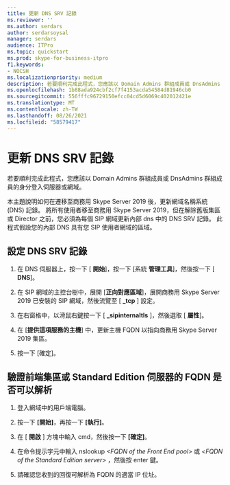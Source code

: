 ```yaml
---
title: 更新 DNS SRV 記錄
ms.reviewer: ''
ms.author: serdars
author: serdarsoysal
manager: serdars
audience: ITPro
ms.topic: quickstart
ms.prod: skype-for-business-itpro
f1.keywords:
- NOCSH
ms.localizationpriority: medium
description: 若要順利完成此程式，您應該以 Domain Admins 群組成員或 DnsAdmins 群組成員的身分登入伺服器或網域。
ms.openlocfilehash: 1b88ada924cbf2cf7f4153acda54584d81946cb0
ms.sourcegitcommit: 556fffc96729150efcc04cd5d6069c402012421e
ms.translationtype: MT
ms.contentlocale: zh-TW
ms.lasthandoff: 08/26/2021
ms.locfileid: "58579417"
---
```

# <a name="update-dns-srv-records"></a>更新 DNS SRV 記錄

若要順利完成此程式，您應該以 Domain Admins 群組成員或 DnsAdmins 群組成員的身分登入伺服器或網域。
  
本主題說明如何在遷移至商務用 Skype Server 2019 後，更新網域名稱系統 (DNS) 記錄。 將所有使用者移至商務用 Skype Server 2019，但在解除舊版集區或 Director 之前，您必須為每個 SIP 網域更新內部 dns 中的 DNS SRV 記錄。 此程式假設您的內部 DNS 具有您 SIP 使用者網域的區域。
  
## <a name="to-configure-a-dns-srv-record"></a>設定 DNS SRV 記錄

1. 在 DNS 伺服器上，按一下 [ **開始**]，按一下 [系統 **管理工具**]，然後按一下 [ **DNS**]。
    
2. 在 SIP 網域的主控台樹中，展開 [**正向對應區域**]，展開商務用 Skype Server 2019 已安裝的 SIP 網域，然後流覽至 [ **_tcp** ] 設定。 
    
3. 在右窗格中，以滑鼠右鍵按一下 [ **_sipinternaltls** ]，然後選取 [ **屬性**]。
    
4. 在 [**提供這項服務的主機**] 中，更新主機 FQDN 以指向商務用 Skype Server 2019 集區。
    
5. 按一下 [確定]。
    
## <a name="to-verify-that-the-fqdn-of-the-front-end-pool-or-standard-edition-server-can-be-resolved"></a>驗證前端集區或 Standard Edition 伺服器的 FQDN 是否可以解析

1. 登入網域中的用戶端電腦。
    
2. 按一下 **[開始]**，再按一下 **[執行]**。
    
3. 在 [ **開啟** ] 方塊中輸入 cmd，然後按一下 **[確定]**。
    
4. 在命令提示字元中輸入 nslookup _\<FQDN of the Front End pool\>_ 或  _\<FQDN of the Standard Edition server\>_ ，然後按 enter 鍵。
    
5. 請確認您收到的回復可解析為 FQDN 的適當 IP 位址。
    

